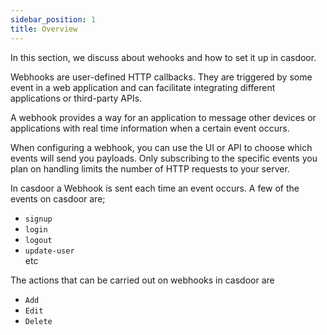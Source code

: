 ```yaml
---
sidebar_position: 1
title: Overview
---
```


 In this section, we discuss about wehooks and how to set it up in casdoor.
 

Webhooks are user-defined HTTP callbacks. They are triggered by some event in a web application and can facilitate integrating different applications or third-party APIs.  

A webhook provides a way for an application to message other devices or applications with real time information when a certain event occurs.

When configuring a webhook, you can use the UI or API to choose which events will send you payloads. Only subscribing to the specific events you plan on handling limits the number of HTTP requests to your server. 

In casdoor a Webhook is sent each time an event occurs.
A few of the events on casdoor are;
- `signup`
- `login`
- `logout`
- `update-user` <br />
etc


The actions that can be carried out on webhooks in casdoor are
- `Add`
- `Edit`
- `Delete`







